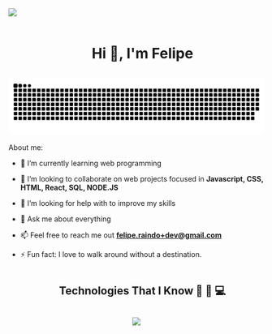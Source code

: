 <!--horizontal divider(gradiant)-->
<img src="https://user-images.githubusercontent.com/73097560/115834477-dbab4500-a447-11eb-908a-139a6edaec5c.gif">

<!--h1 without bottom border-->
<div id="user-content-toc">
  <ul align="center">
    <summary><h1 style="display: inline-block">Hi 👋, I'm Felipe</h1></summary>
  </ul>
</div>

<!--- snake -->
<div align="center">
  <img  src="https://github.com/1999AZZAR/1999AZZAR/blob/main/resources/img/grid-snake.svg"
       alt="snake" /></a>
</div>


About me:

- 🌱 I’m currently learning web programming

- 👯 I’m looking to collaborate on web projects focused in **Javascript, CSS, HTML, React, SQL, NODE.JS**

- 🤔 I’m looking for help with to improve my skills

- 💬 Ask me about everything

- 📫 Feel free to reach me out **felipe.raindo+dev@gmail.com**

- ⚡ Fun fact: I love to walk around without a destination.



<!--h1 without bottom border-->
<div id="user-content-toc">
  <ul align="center">
    <summary><h2 style="display: inline-block">Technologies That I Know 👨 🏻‍ 💻</h2></summary>
  </ul>
</div>
<!--tech stack icons-->
<p align="center">
  <a href="https://skillicons.dev">
    <img src="https://skillicons.dev/icons?i=linux,git,github,vscode,html,css,bootstrap,js,react,redux,docker,mysql,nodejs,shell&perline=14" />
  </a>
</p>

